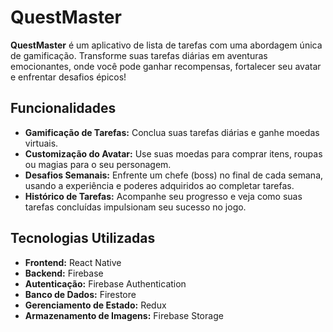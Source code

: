 # QuestMaster
**QuestMaster** é um aplicativo de lista de tarefas com uma abordagem única de gamificação. Transforme suas tarefas diárias em aventuras emocionantes, onde você pode ganhar recompensas, fortalecer seu avatar e enfrentar desafios épicos!

## Funcionalidades

- **Gamificação de Tarefas:** Conclua suas tarefas diárias e ganhe moedas virtuais.
- **Customização do Avatar:** Use suas moedas para comprar itens, roupas ou magias para o seu personagem.
- **Desafios Semanais:** Enfrente um chefe (boss) no final de cada semana, usando a experiência e poderes adquiridos ao completar tarefas.
- **Histórico de Tarefas:** Acompanhe seu progresso e veja como suas tarefas concluídas impulsionam seu sucesso no jogo.

## Tecnologias Utilizadas

- **Frontend:** React Native
- **Backend:** Firebase
- **Autenticação:** Firebase Authentication
- **Banco de Dados:** Firestore
- **Gerenciamento de Estado:** Redux
- **Armazenamento de Imagens:** Firebase Storage
